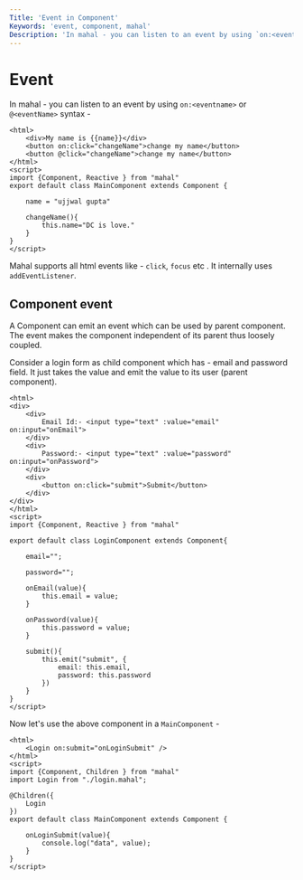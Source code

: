 ```yaml
---
Title: 'Event in Component'
Keywords: 'event, component, mahal'
Description: 'In mahal - you can listen to an event by using `on:<eventname>` or `@<eventName>` syntax'
---
```


# Event

In mahal - you can listen to an event by using `on:<eventname>` or `@<eventName>` syntax -

```
<html>
    <div>My name is {{name}}</div>
    <button on:click="changeName">change my name</button>
    <button @click="changeName">change my name</button>
</html>
<script>
import {Component, Reactive } from "mahal"
export default class MainComponent extends Component {

    name = "ujjwal gupta"

    changeName(){
        this.name="DC is love."
    }
}
</script>
```

Mahal supports all html events like - `click`, `focus` etc . It internally uses `addEventListener`.

## Component event

A Component can emit an event which can be used by parent component. The event makes the component independent of its parent thus loosely coupled.

Consider a login form as child component which has - email and password field. It just takes the value and emit the value to its user (parent component). 

```
<html>
<div>
    <div>
        Email Id:- <input type="text" :value="email" on:input="onEmail">
    </div>
    <div>
        Password:- <input type="text" :value="password" on:input="onPassword">
    </div>
    <div>
        <button on:click="submit">Submit</button>
    </div>
</div>
</html>
<script>
import {Component, Reactive } from "mahal"

export default class LoginComponent extends Component{

    email="";

    password="";

    onEmail(value){
        this.email = value;
    }

    onPassword(value){
        this.password = value;
    }

    submit(){
        this.emit("submit", {
            email: this.email,
            password: this.password
        })
    }
}
</script>
```

Now let's use the above component in a `MainComponent` - 

```
<html>
    <Login on:submit="onLoginSubmit" />
</html>
<script>
import {Component, Children } from "mahal"
import Login from "./login.mahal";

@Children({
    Login
})
export default class MainComponent extends Component {

    onLoginSubmit(value){
        console.log("data", value);
    }
}
</script>
```


